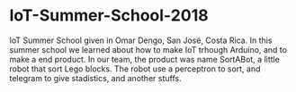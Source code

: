 # IoT-Summer-School-2018
IoT Summer School given in Omar Dengo, San José, Costa Rica. In this summer school we learned about how to make IoT trhough Arduino, and to make a end product. In our team, the product was name SortABot, a little robot that sort Lego blocks. The robot use a perceptron to sort, and telegram to give stadistics, and another stuffs.  